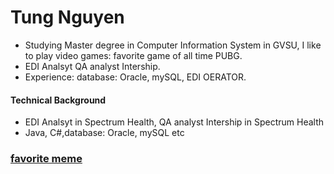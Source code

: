 # Tung Nguyen
- Studying Master degree in Computer Information System in GVSU, I like to play video games: favorite game of all time PUBG.
- EDI Analsyt QA analyst Intership.
- Experience: database: Oracle, mySQL, EDI OERATOR.
#### Technical Background
- EDI Analsyt in Spectrum Health, QA analyst Intership in Spectrum Health
- Java, C#,database: Oracle, mySQL etc 
### [favorite meme ](https://www.kodifiretvstick.com/wp-content/uploads/2017/11/Kodi-Erro-Log-Tech-Support.jpg)
